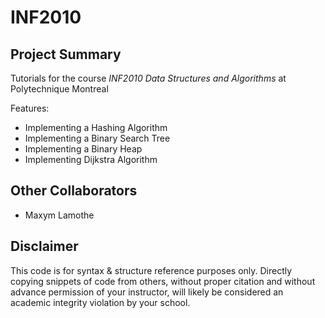 # INF2010

## Project Summary
Tutorials for the course *INF2010 Data Structures and Algorithms* at Polytechnique Montreal

Features:
- Implementing a Hashing Algorithm
- Implementing a Binary Search Tree
- Implementing a Binary Heap
- Implementing Dijkstra Algorithm

## Other Collaborators
- Maxym Lamothe

## Disclaimer
This code is for syntax & structure reference purposes only. Directly copying snippets of code from others, without proper citation and without advance permission of your instructor, will likely be considered an academic integrity violation by your school.
